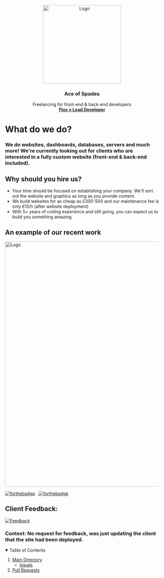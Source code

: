 <!-- PROJECT LOGO -->
<br />
<p align="center">
  <a href="https://github.com/Ace-Spades/Client-Work/discussions">
    <img src="https://i.imgur.com/2Jjar7b.png" alt="Logo" width="256" height="256">
  </a>

  <h3 align="center">Ace of Spades</h3>

  <p align="center">
    Freelancing for front-end & back-end developers 
    <br />
    <a href="https://github.com/xFlqx"><strong>Flux » Lead Developer</strong></a>
  </p>
</p>

<!-- ABOUT -->
# What do we do?

### We do websites, dashboards, databases, servers and much more! We're currently looking out for clients who are interested in a fully custom website (front-end & back-end included).

## Why should you hire us?
* Your time should be focused on establishing your company. We'll sort out the website and graphics as long as you provide content.
* We build websites for as cheap as £300-500 and our maintenance fee is only £15/h (after website deployment)
* With 5+ years of coding experience and still going, you can expect us to build you something amazing.

## An example of our recent work

<a href="minator.vercel.app" target="_blank">
    <img src="https://i.imgur.com/Can5rxL.png" alt="Logo" width="1200" height="800">
</a>

[![forthebadge](https://forthebadge.com/images/badges/built-with-love.svg)](https://forthebadge.com) &nbsp;
[![forthebadge](https://forthebadge.com/images/badges/made-with-javascript.svg)](https://forthebadge.com) &nbsp;

## Client Feedback:

<a href="minator.vercel.app" target="_blank">
    <img src="https://i.imgur.com/qEqtEPY.png" alt="Feedback">
</a>

### Context: No request for feedback, was just updating the client that the site had been deployed.

<!-- TABLE OF CONTENTS -->
<p align="center">
<details open="open">
  <summary> Table of Contents</summary>
  <ol>
    <li>
       <a href="https://github.com/Ace-Spades/Client-Work">Main Directory</a>
    <ul>
     <li>
        <a href="https://github.com/Ace-Spades/Client-Work/issues">Issues</a></li>
    </ul>
     <li>
        <a href="https://github.com/Ace-Spades/Client-Work/pulls">Pull Requests</a></li>
    </ul>
    </li>
  </ol>
</details>
</p>
